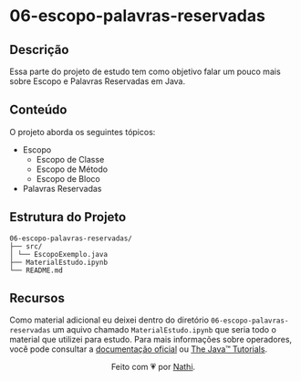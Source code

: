 # 06-escopo-palavras-reservadas

## Descrição

Essa parte do projeto de estudo tem como objetivo falar um pouco mais sobre Escopo e Palavras Reservadas em Java.

## Conteúdo

O projeto aborda os seguintes tópicos:

- Escopo
  - Escopo de Classe
  - Escopo de Método
  - Escopo de Bloco
- Palavras Reservadas

## Estrutura do Projeto

```bs
06-escopo-palavras-reservadas/
├── src/
│ └── EscopoExemplo.java
├── MaterialEstudo.ipynb
└── README.md
```

## Recursos

Como material adicional eu deixei dentro do diretório `06-escopo-palavras-reservadas` um aquivo chamado `MaterialEstudo.ipynb` que seria todo o material que utilizei para estudo. Para mais informações sobre operadores, você pode consultar a [documentação oficial](https://docs.oracle.com/javase/8/docs/) ou [The Java™ Tutorials](https://docs.oracle.com/javase/tutorial/).

<div align="center">Feito com 💗 por <a href="https://github.com/nathaliacappellini">Nathi</a>.</div>
